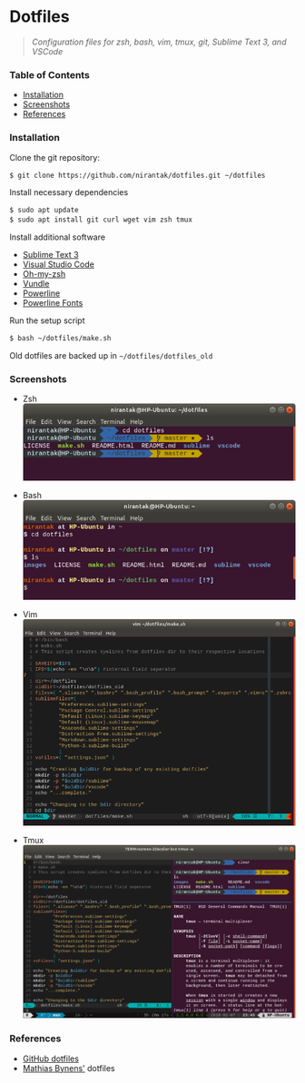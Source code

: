 # Dotfiles
> *Configuration files for zsh, bash, vim, tmux, git, Sublime Text 3, and VSCode*

### Table of Contents
* [Installation](#installation)
* [Screenshots](#screenshots)
* [References](#references)

### Installation
Clone the git repository:
```bash
$ git clone https://github.com/nirantak/dotfiles.git ~/dotfiles
```

Install necessary dependencies
```bash
$ sudo apt update
$ sudo apt install git curl wget vim zsh tmux
```

Install additional software
* [Sublime Text 3](https://www.sublimetext.com/3)
* [Visual Studio Code](https://code.visualstudio.com/Download)
* [Oh-my-zsh](https://github.com/robbyrussell/oh-my-zsh)
* [Vundle](https://github.com/VundleVim/Vundle.vim)
* [Powerline](https://github.com/powerline/powerline)
* [Powerline Fonts](https://github.com/powerline/fonts)

Run the setup script
```bash
$ bash ~/dotfiles/make.sh
```
Old dotfiles are backed up in `~/dotfiles/dotfiles_old`

### Screenshots
* Zsh  
![zsh](images/zsh.png)

* Bash  
![bash](images/bash.png)

* Vim  
![vim](images/vim.png)

* Tmux  
![tmux](images/tmux.png)

### References
* [GitHub dotfiles](http://dotfiles.github.io/)
* [Mathias Bynens'](https://github.com/mathiasbynens/dotfiles) dotfiles

